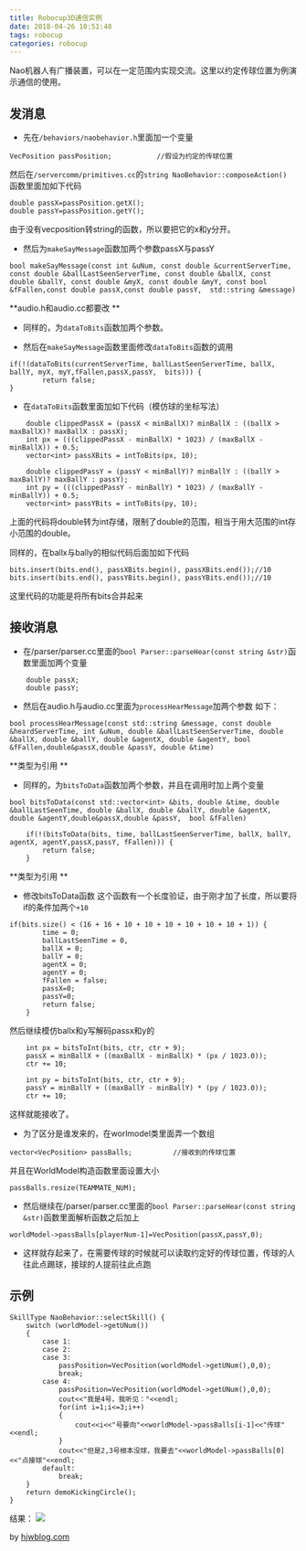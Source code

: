```yaml
---
title: Robocup3D通信实例
date: 2018-04-26 10:51:48
tags: robocup
categories: robocup
---
```


Nao机器人有广播装置，可以在一定范围内实现交流。这里以约定传球位置为例演示通信的使用。

## 发消息
* 先在```/behaviors/naobehavior.h```里面加一个变量
```
VecPosition passPosition;           //假设为约定的传球位置
```
然后在```/servercomm/primitives.cc```的```string NaoBehavior::composeAction() ```函数里面加如下代码
```
double passX=passPosition.getX();
double passY=passPosition.getY();
```
由于没有vecposition转string的函数，所以要把它的x和y分开。

*  然后为```makeSayMessage```函数加两个参数passX与passY
```
bool makeSayMessage(const int &uNum, const double &currentServerTime, const double &ballLastSeenServerTime, const double &ballX, const double &ballY, const double &myX, const double &myY, const bool &fFallen,const double passX,const double passY,  std::string &message)
```
**audio.h和audio.cc都要改 **

* 同样的，为```dataToBits```函数加两个参数。

* 然后在```makeSayMessage```函数里面修改```dataToBits```函数的调用
```
if(!(dataToBits(currentServerTime, ballLastSeenServerTime, ballX, ballY, myX, myY,fFallen,passX,passY,  bits))) {
        return false;
}
```

* 在```dataToBits```函数里面加如下代码（模仿球的坐标写法）
```
    double clippedPassX = (passX < minBallX)? minBallX : ((ballX > maxBallX)? maxBallX : passX);
    int px = (((clippedPassX - minBallX) * 1023) / (maxBallX - minBallX)) + 0.5;
    vector<int> passXBits = intToBits(px, 10);
    
    double clippedPassY = (passY < minBallY)? minBallY : ((ballY > maxBallY)? maxBallY : passY);
    int py = (((clippedPassY - minBallY) * 1023) / (maxBallY - minBallY)) + 0.5;
    vector<int> passYBits = intToBits(py, 10);
```
上面的代码将double转为int存储，限制了double的范围，相当于用大范围的int存小范围的double。

同样的，在ballx与bally的相似代码后面加如下代码
```
bits.insert(bits.end(), passXBits.begin(), passXBits.end());//10
bits.insert(bits.end(), passYBits.begin(), passYBits.end());//10
```
这里代码的功能是将所有bits合并起来

## 接收消息
* 在/parser/parser.cc里面的```bool Parser::parseHear(const string &str)```函数里面加两个变量
```
    double passX;
    double passY;
```
* 然后在audio.h与audio.cc里面为```processHearMessage```加两个参数
  如下：
```
bool processHearMessage(const std::string &message, const double &heardServerTime, int &uNum, double &ballLastSeenServerTime, double &ballX, double &ballY, double &agentX, double &agentY, bool &fFallen,double&passX,double &passY, double &time)

```
**类型为引用 **

* 同样的，为```bitsToData```函数加两个参数，并且在调用时加上两个变量
```
bool bitsToData(const std::vector<int> &bits, double &time, double &ballLastSeenTime, double &ballX, double &ballY, double &agentX, double &agentY,double&passX,double &passY,  bool &fFallen)

```
```
    if(!(bitsToData(bits, time, ballLastSeenServerTime, ballX, ballY, agentX, agentY,passX,passY, fFallen))) {
        return false;
    }
```
**类型为引用 **

* 修改bitsToData函数
  这个函数有一个长度验证，由于刚才加了长度，所以要将if的条件加两个```+10```

```
if(bits.size() < (16 + 16 + 10 + 10 + 10 + 10 + 10 + 10 + 1)) {
        time = 0;
        ballLastSeenTime = 0,
        ballX = 0;
        ballY = 0;
        agentX = 0;
        agentY = 0;
        fFallen = false;
        passX=0;
        passY=0;
        return false;
    }
```
然后继续模仿ballx和y写解码passx和y的
```
    int px = bitsToInt(bits, ctr, ctr + 9);
    passX = minBallX + ((maxBallX - minBallX) * (px / 1023.0));
    ctr += 10;
    
    int py = bitsToInt(bits, ctr, ctr + 9);
    passY = minBallY + ((maxBallY - minBallY) * (py / 1023.0));
    ctr += 10;
```
这样就能接收了。
* 为了区分是谁发来的，在worlmodel类里面弄一个数组
```
vector<VecPosition> passBalls;          //接收到的传球位置
```
并且在WorldModel构造函数里面设置大小
```
passBalls.resize(TEAMMATE_NUM);
```
* 然后继续在/parser/parser.cc里面的```bool Parser::parseHear(const string &str)```函数里面解析函数之后加上
```
worldModel->passBalls[playerNum-1]=VecPosition(passX,passY,0);
```
* 这样就存起来了，在需要传球的时候就可以读取约定好的传球位置，传球的人往此点踢球，接球的人提前往此点跑
## 示例
```
SkillType NaoBehavior::selectSkill() {
    switch (worldModel->getUNum())
    {
        case 1:
        case 2:
        case 3:
            passPosition=VecPosition(worldModel->getUNum(),0,0);
            break;
        case 4:
            passPosition=VecPosition(worldModel->getUNum(),0,0);
            cout<<"我是4号，我听见："<<endl;
            for(int i=1;i<=3;i++)
            {
                cout<<i<<"号要向"<<worldModel->passBalls[i-1]<<"传球"<<endl;
            }
            cout<<"但是2,3号根本没球，我要去"<<worldModel->passBalls[0]<<"点接球"<<endl;
        default:
            break;
    }
    return demoKickingCircle();
}
```
结果：
![](http://image.hjwblog.com/robocup/CommunicationExample/result.png) 

by [hjwblog.com](http://hjwblog.com) 